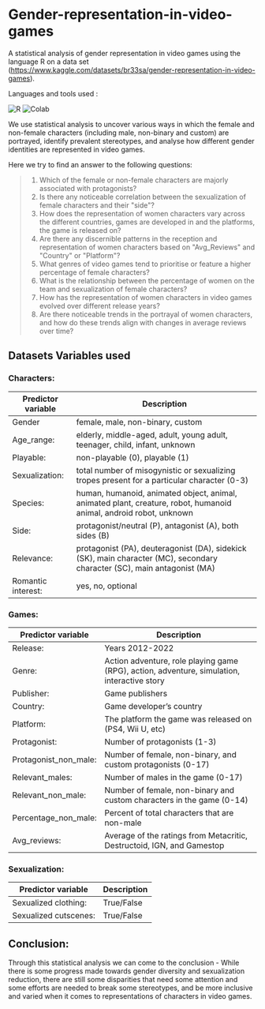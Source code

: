 # Gender-representation-in-video-games

A statistical analysis of gender representation in video games using the language R on a data set (https://www.kaggle.com/datasets/br33sa/gender-representation-in-video-games).


Languages and tools used :

<p>
<img alt="R" src="https://img.shields.io/badge/R-276DC3?style=for-the-badge&logo=r&logoColor=white">
<img alt="Colab" src="https://img.shields.io/badge/Colab-F9AB00.svg?style=for-the-badge&logo=googlecolab&color=525252">
</p>

We use statistical analysis to uncover various ways in which the female and non-female characters (including male, non-binary and custom) are portrayed, identify prevalent stereotypes, and analyse how different gender identities are represented in video games. 

Here we try to find an answer to the following questions:
> 1) Which of the female or non-female characters are majorly associated with protagonists? 
> 2) Is there any noticeable correlation between the sexualization of female characters and their "side"?
> 3) How does the representation of women characters vary across the different countries, games are developed in and the platforms, the game is released on?
> 4) Are there any discernible patterns in the reception and representation of women characters based on "Avg_Reviews" and "Country" or "Platform"?
> 5) What genres of video games tend to prioritise or feature a higher percentage of female characters?
> 6) What is the relationship between the percentage of women on the team and sexualization of female characters?
> 7) How has the representation of women characters in video games evolved over different release years?
> 8) Are there noticeable trends in the portrayal of women characters, and how do these trends align with changes in average reviews over time?




## Datasets Variables used


### Characters:
| Predictor variable          |         Description                                                                                                        |
| ----------------------------|--------------------------------------------------------------------------------------------------------------------------- |
| Gender                      | female, male, non-binary, custom                                                                                           |
| Age_range:                  | elderly, middle-aged, adult, young adult, teenager, child, infant, unknown                                                 |
| Playable:                   |  non-playable (0), playable (1)                                                                                            |
| Sexualization:              |  total number of misogynistic or sexualizing tropes present for a particular character (0-3)                               |
| Species:                    |  human, humanoid, animated object, animal, animated plant, creature, robot, humanoid animal, android robot, unknown        |
| Side:                       |  protagonist/neutral (P), antagonist (A), both sides (B)                                                                   |
| Relevance:                  |  protagonist (PA), deuteragonist (DA), sidekick (SK), main character (MC), secondary character (SC), main antagonist (MA)  |
| Romantic interest:          |  yes, no, optional                                                                                                         | 

### Games:                                  
| Predictor variable          |         Description                                                                                                        |
| ----------------------------|--------------------------------------------------------------------------------------------------------------------------- |
| Release:                    |  Years 2012-2022                                                                                                           |
| Genre:                      |  Action adventure, role playing game (RPG), action, adventure, simulation, interactive story                               |
| Publisher:                  |  Game publishers                                                                                                           |
| Country:                    |  Game developer’s country                                                                                                  |  
| Platform:                   |  The platform the game was released on (PS4, Wii U, etc)                                                                   |
| Protagonist:                |  Number of protagonists (1-3)                                                                                              |
| Protagonist_non_male:       |  Number of female, non-binary, and custom protagonists (0-17)                                                              |
| Relevant_males:             | Number of males in the game (0-17)                                                                                         |
| Relevant_non_male:          |  Number of female, non-binary and custom characters in the game (0-14)                                                     |
| Percentage_non_male:        | Percent of total characters that are non-male                                                                              |
| Avg_reviews:                |  Average of the ratings from Metacritic, Destructoid, IGN, and Gamestop                                                    |

### Sexualization:                                                                                                                                        
| Predictor variable          |         Description                                                                                                        |
| ----------------------------|--------------------------------------------------------------------------------------------------------------------------- |
| Sexualized clothing:        | True/False                                                                                                                 |
| Sexualized cutscenes:       | True/False                                                                                                                 |


## Conclusion:
Through this statistical analysis we can come to the conclusion -
While there is some progress made towards gender diversity and sexualization reduction, there are still some disparities that need some attention and some efforts are needed to break some stereotypes, and be more inclusive and varied when it comes to representations of characters in video games.

